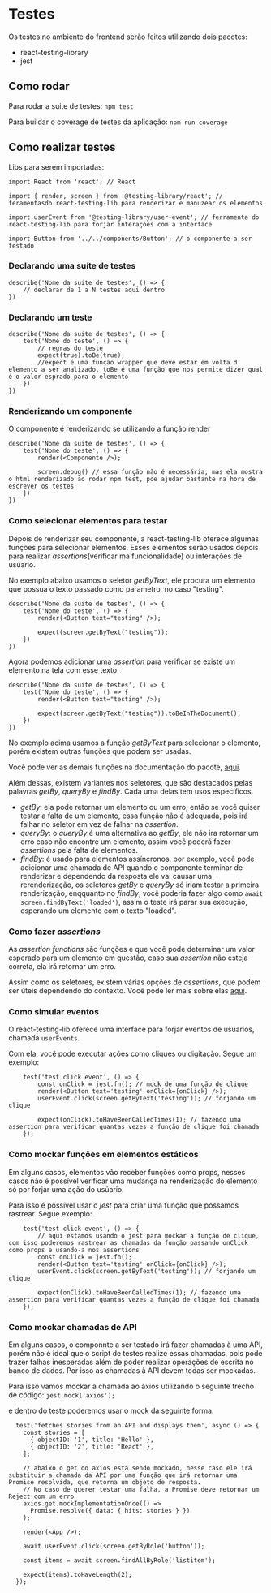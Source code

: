 # Testes

Os testes no ambiente do frontend serão feitos utilizando dois pacotes:

-   react-testing-library
-   jest

## Como rodar

Para rodar a suite de testes: `npm test`

Para buildar o coverage de testes da aplicação: `npm run coverage`

## Como realizar testes

Libs para serem importadas:

`import React from 'react'; // React`

`import { render, screen } from '@testing-library/react'; // feramentasdo react-testing-lib para renderizar e manuzear os elementos`

`import userEvent from '@testing-library/user-event'; // ferramenta do react-testing-lib para forjar interações com a interface`

`import Button from '../../components/Button'; // o componente a ser testado`

### Declarando uma suíte de testes

```
describe('Nome da suite de testes', () => {
    // declarar de 1 a N testes aqui dentro
})
```

### Declarando um teste

```
describe('Nome da suite de testes', () => {
    test('Nome do teste', () => {
        // regras do teste
        expect(true).toBe(true);
        //expect é uma função wrapper que deve estar em volta d elemento a ser analizado, toBe é uma função que nos permite dizer qual é o valor esprado para o elemento
    })
})
```

### Renderizando um componente

O componente é renderizando se utilizando a função render

```
describe('Nome da suite de testes', () => {
    test('Nome do teste', () => {
        render(<Componente />);

        screen.debug() // essa função não é necessária, mas ela mostra o html renderizado ao rodar npm test, poe ajudar bastante na hora de escrever os testes
    })
})
```

### Como selecionar elementos para testar

Depois de renderizar seu componente, a react-testing-lib oferece algumas funções
para selecionar elementos. Esses elementos serão usados depois para realizar
_assertions_(verificar ma funcionalidade) ou interações de usúario.

No exemplo abaixo usamos o seletor _getByText_, ele procura um elemento que
possua o texto passado como parametro, no caso "testing".

```
describe('Nome da suite de testes', () => {
    test('Nome do teste', () => {
        render(<Button text="testing" />);

        expect(screen.getByText("testing"));
    })
})
```

Agora podemos adicionar uma _assertion_ para verificar se existe um elemento na
tela com esse texto.

```
describe('Nome da suite de testes', () => {
    test('Nome do teste', () => {
        render(<Button text="testing" />);

        expect(screen.getByText("testing")).toBeInTheDocument();
    })
})
```

No exemplo acima usamos a função _getByText_ para selecionar o elemento, porém
existem outras funções que podem ser usadas.

Você pode ver as demais funções na documentação do pacote,
[aqui](https://testing-library.com/docs/queries/about/).

Além dessas, existem variantes nos seletores, que são destacados pelas palavras
_getBy_, _queryBy_ e _findBy_. Cada uma delas tem usos específicos.

-   _getBy_: ela pode retornar um elemento ou um erro, então se você quiser
    testar a falta de um elemento, essa função não é adequada, pois irá falhar
    no seletor em vez de falhar na _assertion_.
-   _queryBy_: o _queryBy_ é uma alternativa ao _getBy_, ele não ira retornar um
    erro caso não encontre um elemento, assim você poderá fazer _assertions_
    pela falta de elementos.
-   _findBy_: é usado para elementos assíncronos, por exemplo, você pode
    adicionar uma chamada de API quando o componente terminar de renderizar e
    dependendo da resposta ele vai causar uma rerenderização, os seletores
    _getBy_ e _queryBy_ só iriam testar a primeira renderização, enqquanto no
    _findBy_, você poderia fazer algo como `await screen.findByText('loaded')`,
    assim o teste irá parar sua execução, esperando um elemento com o texto
    "loaded".

### Como fazer _assertions_

As _assertion functions_ são funções e que você pode determinar um valor
esperado para um elemento em questão, caso sua _assertion_ não esteja correta,
ela irá retornar um erro.

Assim como os seletores, existem várias opções de _assertions_, que podem ser
úteis dependendo do contexto. Você pode ler mais sobre elas
[aqui](https://github.com/testing-library/jest-dom).

### Como simular eventos

O react-testing-lib oferece uma interface para forjar eventos de usúarios,
chamada `userEvents`.

Com ela, você pode executar ações como cliques ou digitação. Segue um exemplo:

```
	test('test click event', () => {
		const onClick = jest.fn(); // mock de uma função de clique
		render(<Button text='testing' onClick={onClick} />);
		userEvent.click(screen.getByText('testing')); // forjando um clique

		expect(onClick).toHaveBeenCalledTimes(1); // fazendo uma assertion para verificar quantas vezes a função de clique foi chamada
	});
```

### Como mockar funções em elementos estáticos

Em alguns casos, elementos vão receber funções como props, nesses casos não é
possível verificar uma mudança na renderização do elemento só por forjar uma
ação do usúario.

Para isso é possível usar o _jest_ para criar uma função que possamos rastrear.
Segue exemplo:

```
	test('test click event', () => {
		// aqui estamos usando o jest para mockar a função de clique, com isso poderemos rastrear as chamadas da função passando onClick como props e usando-a nos assertions
        const onClick = jest.fn();
		render(<Button text='testing' onClick={onClick} />);
		userEvent.click(screen.getByText('testing')); // forjando um clique

		expect(onClick).toHaveBeenCalledTimes(1); // fazendo uma assertion para verificar quantas vezes a função de clique foi chamada
	});
```

### Como mockar chamadas de API

Em alguns casos, o componnte a ser testado irá fazer chamadas à uma API, porém
não é ideal que o script de testes realize essas chamadas, pois pode trazer
falhas inesperadas além de poder realizar operações de escrita no banco de
dados. Por isso as chamadas à API devem todas ser mockadas.

Para isso vamos mockar a chamada ao axios utilizando o seguinte trecho de
código: `jest.mock('axios');`

e dentro do teste poderemos usar o mock da seguinte forma:

```
  test('fetches stories from an API and displays them', async () => {
    const stories = [
      { objectID: '1', title: 'Hello' },
      { objectID: '2', title: 'React' },
    ];

    // abaixo o get do axios está sendo mockado, nesse caso ele irá substituir a chamada da API por uma função que irá retornar uma Promise resolvida, que retorna um objeto de resposta.
    // No caso de querer testar uma falha, a Promise deve retornar um Reject com um erro
    axios.get.mockImplementationOnce(() =>
      Promise.resolve({ data: { hits: stories } })
    );

    render(<App />);

    await userEvent.click(screen.getByRole('button'));

    const items = await screen.findAllByRole('listitem');

    expect(items).toHaveLength(2);
  });
```
